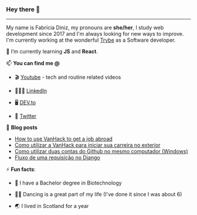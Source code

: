 ### Hey there 👋

****

My name is Fabrícia Diniz, my pronouns are **she/her**, I study web development since 2017 and I'm always looking for new ways to improve. I'm currently working at the wonderful [Trybe](https://www.betrybe.com) as a Software developer.

🌱 I’m currently learning **JS** and **React**.

📫 **You can find me @**

  - 🎬 [Youtube](http://youtube.com/c/nomadcodemist) - tech and routine related videos 
  
  - 👩🏼‍💻 [LinkedIn](https://www.linkedin.com/in/fabricia-diniz/)
  
  - 🖥 [DEV.to](https://dev.to/fabriciadiniz)
  
  - 🐣 [Twitter](http://twitter.com/fabrciadiniz)

📜 **Blog posts**

 <!-- BLOG-POST-LIST:START -->
- [How to use VanHack to get a job abroad](https://dev.to/fabriciadiniz/how-to-use-vanhack-to-get-a-job-abroad-f17)
- [Como utilizar a VanHack para iniciar sua carreira no exterior](https://dev.to/fabriciadiniz/como-utilizar-a-vanhack-para-iniciar-sua-carreira-no-exterior-4c3d)
- [Como utilizar duas contas do Github no mesmo computador (Windows)](https://dev.to/fabriciadiniz/como-utilizar-duas-contas-do-github-no-mesmo-computador-windows-2348)
- [Fluxo de uma requisição no Django](https://dev.to/fabriciadiniz/fluxo-de-uma-requisicao-no-django-3273)
<!-- BLOG-POST-LIST:END -->

⚡ **Fun facts**:

- 🦠 I have a Bachelor degree in Biotechnology

- 💃🏼 Dancing is a great part of my life (I've done it since I was about 6)

- 🌏 I lived in Scotland for a year
